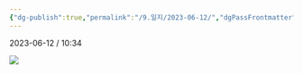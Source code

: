 ```yaml
---
{"dg-publish":true,"permalink":"/9.일지/2023-06-12/","dgPassFrontmatter":true}
---
```




2023-06-12 / 10:34 

  ![](https://i.imgur.com/dWuqNAC.png)
